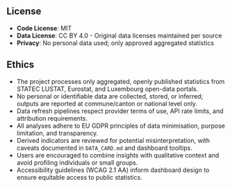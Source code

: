 ## License

- **Code License**: MIT
- **Data License**: CC BY 4.0 - Original data licenses maintained per source
- **Privacy**: No personal data used; only approved aggregated statistics
## Ethics
- The project processes only aggregated, openly published statistics from STATEC LUSTAT, Eurostat, and Luxembourg open-data portals.
- No personal or identifiable data are collected, stored, or inferred; outputs are reported at commune/canton or national level only.
- Data refresh pipelines respect provider terms of use, API rate limits, and attribution requirements.
- All analyses adhere to EU GDPR principles of data minimisation, purpose limitation, and transparency.
- Derived indicators are reviewed for potential misinterpretation, with caveats documented in `DATA_CARD.md` and dashboard tooltips.
- Users are encouraged to combine insights with qualitative context and avoid profiling individuals or small groups.
- Accessibility guidelines (WCAG 2.1 AA) inform dashboard design to ensure equitable access to public statistics.
